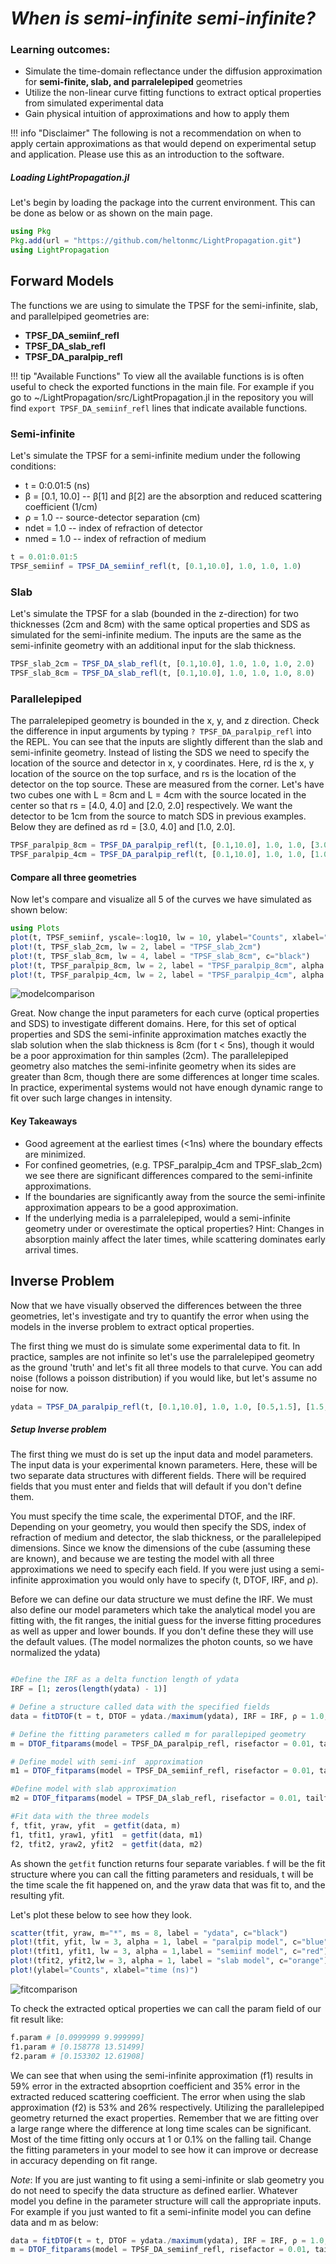 # _When is semi-infinite semi-infinite?_

### Learning outcomes:
- Simulate the time-domain reflectance under the diffusion approximation for **semi-finite, slab, and parralelepiped** geometries
- Utilize the non-linear curve fitting functions to extract optical properties from simulated experimental data
- Gain physical intuition of approximations and how to apply them

!!! info "Disclaimer"
    The following is not a recommendation on when to apply certain approximations as that would depend on     experimental setup and application. Please use this as an introduction to the software.

##### Loading LightPropagation.jl
Let's begin by loading the package into the current environment. This can be done as below or as shown on the main page.

```julia
using Pkg
Pkg.add(url = "https://github.com/heltonmc/LightPropagation.git")
using LightPropagation
```

## Forward Models

The functions we are using to simulate the TPSF for the semi-infinite, slab, and parallelpiped geometries are:
- **TPSF\_DA\_semiinf\_refl**
- **TPSF\_DA\_slab_refl**
- **TPSF\_DA\_paralpip_refl**

!!! tip "Available Functions"
    To view all the available functions is is often useful to check the exported functions in the main file. For example if you go to ~/LightPropagation/src/LightPropagation.jl in the repository you will find `export TPSF_DA_semiinf_refl` lines that indicate available functions.

### Semi-infinite

Let's simulate the TPSF for a semi-infinite medium under the following conditions:
- t = 0:0.01:5 (ns)
- β = [0.1, 10.0] -- β[1] and β[2] are the absorption and reduced scattering coefficient (1/cm)
- ρ = 1.0 -- source-detector separation (cm)
- ndet = 1.0 -- index of refraction of detector
- nmed = 1.0 -- index of refraction of medium

```julia
t = 0.01:0.01:5
TPSF_semiinf = TPSF_DA_semiinf_refl(t, [0.1,10.0], 1.0, 1.0, 1.0)
```	
### Slab

Let's simulate the TPSF for a slab (bounded in the z-direction) for two thicknesses (2cm and 8cm) with the same optical properties and SDS as simulated for the semi-infinite medium. The inputs are the same as the semi-infinite geometry with an additional input for the slab thickness.

```julia
TPSF_slab_2cm = TPSF_DA_slab_refl(t, [0.1,10.0], 1.0, 1.0, 1.0, 2.0)
TPSF_slab_8cm = TPSF_DA_slab_refl(t, [0.1,10.0], 1.0, 1.0, 1.0, 8.0)
```

### Parallelepiped

The parralelepiped geometry is bounded in the x, y, and z direction. Check the difference in input arguments by typing `? TPSF_DA_paralpip_refl` into the REPL. You can see that the inputs are slightly different than the slab and semi-infinite geometry. Instead of listing the SDS we need to specify the location of the source and detector in x, y coordinates. Here, rd is the x, y location of the source on the top surface, and rs is the location of the detector on the top source. These are measured from the corner. Let's have two cubes one with L = 8cm and L = 4cm with the source located in the center so that rs = [4.0, 4.0] and [2.0, 2.0] respectively. We want the detector to be 1cm from the source to match SDS in previous examples. Below they are defined as rd = [3.0, 4.0] and [1.0, 2.0].        

```julia
TPSF_paralpip_8cm = TPSF_DA_paralpip_refl(t, [0.1,10.0], 1.0, 1.0, [3.0,4.0], [4.0,4.0], [8.0,8.0,8.0])
TPSF_paralpip_4cm = TPSF_DA_paralpip_refl(t, [0.1,10.0], 1.0, 1.0, [1.0,2.0], [2.0,2.0], [4.0,4.0,4.0])
```

#### Compare all three geometries

Now let's compare and visualize all 5 of the curves we have simulated as shown below:

```julia
using Plots
plot(t, TPSF_semiinf, yscale=:log10, lw = 10, ylabel="Counts", xlabel="time (ns)", label="TPSF_semiinf")
plot!(t, TPSF_slab_2cm, lw = 2, label = "TPSF_slab_2cm")
plot!(t, TPSF_slab_8cm, lw = 4, label = "TPSF_slab_8cm", c="black")
plot!(t, TPSF_paralpip_8cm, lw = 2, label = "TPSF_paralpip_8cm", alpha = 0.9)
plot!(t, TPSF_paralpip_4cm, lw = 2, label = "TPSF_paralpip_4cm", alpha = 0.9)
```

![modelcomparison](./assets/modelcomparison.png)

Great. Now change the input parameters for each curve (optical properties and SDS) to investigate different domains. Here, for this set of optical properties and SDS the  semi-infinite approximation matches exactly the slab solution when the slab thickness is 8cm (for t < 5ns), though it would be a poor approximation for thin samples (2cm). The parallelepiped geometry also matches the semi-infinite geometry when its sides are greater than 8cm, though there are some differences at longer time scales. In practice, experimental systems would not have enough dynamic range to fit over such large changes in intensity.

#### Key Takeaways
- Good agreement at the earliest times (<1ns) where the boundary effects are minimized. 
- For confined geometries, (e.g. TPSF\_paralpip\_4cm and TPSF\_slab\_2cm) we see there are significant differences compared to the semi-infinite approximations.
- If the boundaries are significantly away from the source the semi-infinite approximation appears to be a good approximation.
- If the underlying media is a parralelepiped, would a semi-infinite geometry under or overestimate the optical properties? Hint: Changes in absorption mainly affect the later times, while scattering dominates early arrival times.

## Inverse Problem

Now that we have visually observed the differences between the three geometries, let's investigate and try to quantify the error when using the models in the inverse problem to extract optical properties.

The first thing we must do is simulate some experimental data to fit. In practice, samples are not infinite so let's use the parralelepiped geometry as the ground 'truth' and let's fit all three models to that curve. You can add noise (follows a poisson distribution) if you would like, but let's assume no noise for now.

```julia
ydata = TPSF_DA_paralpip_refl(t, [0.1,10.0], 1.0, 1.0, [0.5,1.5], [1.5,1.5], [3.0,3.0,3.0])
```

##### Setup Inverse problem

The first thing we must do is set up the input data and model parameters. The input data is your experimental known parameters. Here, these will be two separate data structures with different fields. There will be required fields that you must enter and fields that will default if you don't define them. 

You must specify the time scale, the experimental DTOF, and the IRF. Depending on your geometry, you would then specify the SDS, index of refraction of medium and detector, the slab thickness, or the parallelepiped dimensions. Since we know the dimensions of the cube (assuming these are known), and because we are testing the model with all three approximations we need to specify each field. If you were just using a semi-infinite approximation you would only have to specify (t, DTOF, IRF, and ρ). 

Before we can define our data structure we must define the IRF. We must also define our model parameters which take the analytical model you are fitting with, the fit ranges, the initial guess for the inverse fitting procedures as well as upper and lower bounds. If you don't define these they will use the default values. (The model normalizes the photon counts, so we have normalized the ydata)

```julia

#Define the IRF as a delta function length of ydata
IRF = [1; zeros(length(ydata) - 1)]

# Define a structure called data with the specified fields 
data = fitDTOF(t = t, DTOF = ydata./maximum(ydata), IRF = IRF, ρ = 1.0, nmed = 1.0, ndet = 1.0, s = 3.0, rd = [0.5,1.5], rs = [1.5,1.5], L = [3.0,3.0,3.0])

# Define the fitting parameters called m for parallepiped geometry
m = DTOF_fitparams(model = TPSF_DA_paralpip_refl, risefactor = 0.01, tailfactor = 1e-10,initparams = [0.05, 20.0])

# Define model with semi-inf  approximation
m1 = DTOF_fitparams(model = TPSF_DA_semiinf_refl, risefactor = 0.01, tailfactor = 1e-10, initparams = [0.05, 20.0])

#Define model with slab approximation
m2 = DTOF_fitparams(model = TPSF_DA_slab_refl, risefactor = 0.01, tailfactor = 1e-10, initparams = [0.05, 20.0])

#Fit data with the three models
f, tfit, yraw, yfit  = getfit(data, m)
f1, tfit1, yraw1, yfit1  = getfit(data, m1)
f2, tfit2, yraw2, yfit2  = getfit(data, m2)
```
As shown the `getfit` function returns four separate variables. f will be the fit structure where you can call the fitting parameters and residuals, t will be the time scale the fit happened on, and the yraw data that was fit to, and the resulting yfit.

Let's plot these below to see how they look.

```julia
scatter(tfit, yraw, m="*", ms = 8, label = "ydata", c="black")
plot!(tfit, yfit, lw = 3, alpha = 1, label = "paralpip model", c="blue")
plot!(tfit1, yfit1, lw = 3, alpha = 1,label = "semiinf model", c="red")
plot!(tfit2, yfit2,lw = 3, alpha = 1, label = "slab model", c="orange")
plot!(ylabel="Counts", xlabel="time (ns)")
```

![fitcomparison](./assets/fitcomparison.png)

To check the extracted optical properties we can call the param field of our fit result like:

```julia
f.param # [0.0999999 9.999999]
f1.param # [0.158778 13.51499]
f2.param # [0.153302 12.61908]
```
We can see that when using the semi-infinite approximation (f1) results in 59% error in the extracted absoprtion coefficient and 35% error in the extracted reduced scattering coefficient. The error when using the slab approximation (f2) is 53% and 26% respectively. Utilizing the parallelepiped geometry returned the exact properties. Remember that we are fitting over a large range where the difference at long time scales can be significant. Most of the time fitting only occurs at 1 or 0.1% on the falling tail. Change the fitting parameters in your model to see how it can improve or decrease in accuracy depending on fit range.

_Note_: If you are just wanting to fit using a semi-infinite or slab geometry you do not need to specify the data structure as defined earlier. Whatever model you define in the parameter structure will call the appropriate inputs. For example if you just wanted to fit a semi-infinite model you can define data and m as below:

```julia
data = fitDTOF(t = t, DTOF = ydata./maximum(ydata), IRF = IRF, ρ = 1.0, nmed = 1.0, ndet = 1.0)
m = DTOF_fitparams(model = TPSF_DA_semiinf_refl, risefactor = 0.01, tailfactor = 1e-10,initparams = [0.05, 20.0])
```